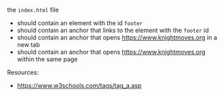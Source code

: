 the `index.html` file
- should contain an element with the id `footer`
- should contain an anchor that links to the element with the `footer` id
- should contain an anchor that opens https://www.knightmoves.org in a new tab
- should contain an anchor that opens https://www.knightmoves.org within the same page

Resources:
- https://www.w3schools.com/tags/tag_a.asp
